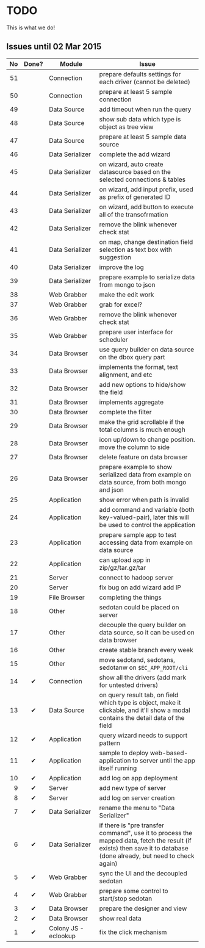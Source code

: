 # TODO

This is what we do!

## Issues until 02 Mar 2015

| No  | Done? | Module | Issue |
| --: | :---: | ------ | ----- | 
| 51 | | Connection | prepare defaults settings for each driver (cannot be deleted) |
| 50 | | Connection | prepare at least 5 sample connection |
| 49 | | Data Source | add timeout when run the query |
| 48 | | Data Source | show sub data which type is object as tree view |
| 47 | | Data Source | prepare at least 5 sample data source |
| 46 | | Data Serializer | complete the add wizard |
| 45 | | Data Serializer | on wizard, auto create datasource based on the selected connections & tables |
| 44 | | Data Serializer | on wizard, add input prefix, used as prefix of generated ID  |
| 43 | | Data Serializer | on wizard, add button to execute all of the transofrmation |
| 42 | | Data Serializer | remove the blink whenever check stat |
| 41 | | Data Serializer | on map, change destination field selection as text box with suggestion |
| 40 | | Data Serializer | improve the log |
| 39 | | Data Serializer | prepare example to serialize data from mongo to json |
| 38 | | Web Grabber | make the edit work |
| 37 | | Web Grabber | grab for excel? |
| 36 | | Web Grabber | remove the blink whenever check stat |
| 35 | | Web Grabber | prepare user interface for scheduler |
| 34 | | Data Browser | use query builder on data source on the dbox query part |
| 33 | | Data Browser | implements the format, text alignment, and etc |
| 32 | | Data Browser | add new options to hide/show the field |
| 31 | | Data Browser | implements aggregate |
| 30 | | Data Browser | complete the filter |
| 29 | | Data Browser | make the grid scrollable if the total columns is much enough |
| 28 | | Data Browser | icon up/down to change position. move the column to side |
| 27 | | Data Browser | delete feature on data browser |
| 26 | | Data Browser | prepare example to show serialized data from example on data source, from both mongo and json |
| 25 | | Application | show error when path is invalid |
| 24 | | Application | add command and variable (both key-valued-pair), later this will be used to control the application |
| 23 | | Application | prepare sample app to test accessing data from example on data source |
| 22 | | Application | can upload app in zip/gz/tar.gz/tar |
| 21 | | Server | connect to hadoop server |
| 20 | | Server | fix bug on add wizard add IP |
| 19 | | File Browser | completing the things |
| 18 | | Other | sedotan could be placed on server |
| 17 | | Other | decouple the query builder on data source, so it can be used on data browser |
| 16 | | Other | create stable branch every week |
| 15 | | Other | move sedotand, sedotans, sedotanw on `$EC_APP_ROOT/cli` |
| 14 | ✔ | Connection | show all the drivers (add mark for untested drivers) |
| 13 | ✔ | Data Source | on query result tab, on field which type is object, make it clickable, and it'll show a modal contains the detail data of the field |
| 12 | ✔ | Application | query wizard needs to support pattern |
| 11 | ✔ | Application | sample to deploy web-based-application to server until the app itself running |
| 10 | ✔ | Application | add log on app deployment |
| 9 | ✔ | Server | add new type of server |
| 8 | ✔ | Server | add log on server creation |
| 7 | ✔ | Data&nbsp;Serializer | rename the menu to "Data Serializer" |
| 6 | ✔ | Data Serializer | if there is "pre transfer command", use it to process the mapped data, fetch the result (if exists) then save it to database (done already, but need to check again) |
| 5 | ✔ | Web Grabber | sync the UI and the decoupled sedotan |
| 4 | ✔ | Web Grabber | prepare some control to start/stop sedotan |
| 3 | ✔ | Data Browser | prepare the designer and view |
| 2 | ✔ | Data Browser | show real data |
| 1 | ✔ | Colony JS - eclookup | fix the click mechanism |
